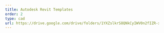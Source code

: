 ```yaml
---
title: Autodesk Revit Templates
order: 2
type: cad
url: https://drive.google.com/drive/folders/1YXZslkrS8QNkCyIWV0n2fIZR-xamCL4p?usp=sharing
---
```

